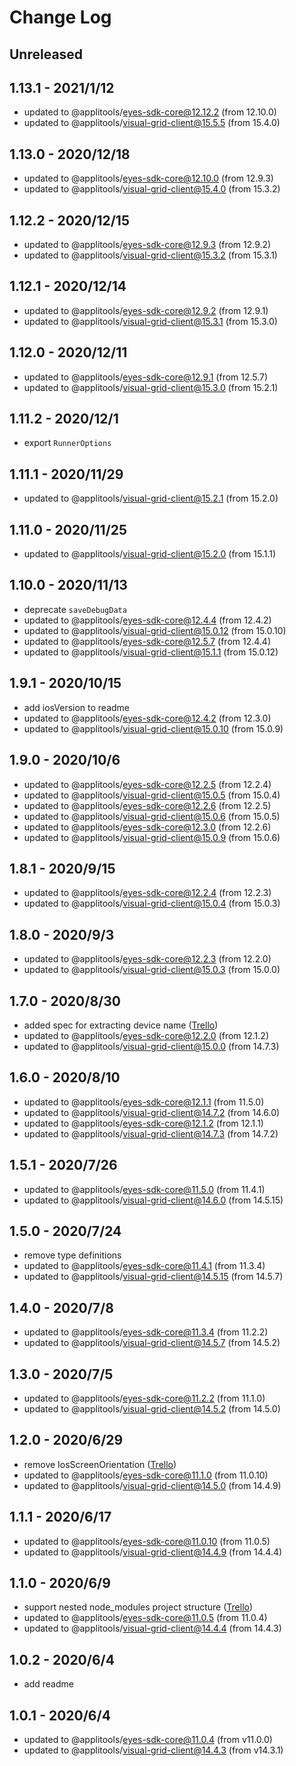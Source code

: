 # Change Log

## Unreleased


## 1.13.1 - 2021/1/12

- updated to @applitools/eyes-sdk-core@12.12.2 (from 12.10.0)
- updated to @applitools/visual-grid-client@15.5.5 (from 15.4.0)

## 1.13.0 - 2020/12/18

- updated to @applitools/eyes-sdk-core@12.10.0 (from 12.9.3)
- updated to @applitools/visual-grid-client@15.4.0 (from 15.3.2)

## 1.12.2 - 2020/12/15

- updated to @applitools/eyes-sdk-core@12.9.3 (from 12.9.2)
- updated to @applitools/visual-grid-client@15.3.2 (from 15.3.1)

## 1.12.1 - 2020/12/14

- updated to @applitools/eyes-sdk-core@12.9.2 (from 12.9.1)
- updated to @applitools/visual-grid-client@15.3.1 (from 15.3.0)

## 1.12.0 - 2020/12/11

- updated to @applitools/eyes-sdk-core@12.9.1 (from 12.5.7)
- updated to @applitools/visual-grid-client@15.3.0 (from 15.2.1)

## 1.11.2 - 2020/12/1

- export `RunnerOptions`

## 1.11.1 - 2020/11/29

- updated to @applitools/visual-grid-client@15.2.1 (from 15.2.0)

## 1.11.0 - 2020/11/25

- updated to @applitools/visual-grid-client@15.2.0 (from 15.1.1)

## 1.10.0 - 2020/11/13

- deprecate `saveDebugData`
- updated to @applitools/eyes-sdk-core@12.4.4 (from 12.4.2)
- updated to @applitools/visual-grid-client@15.0.12 (from 15.0.10)
- updated to @applitools/eyes-sdk-core@12.5.7 (from 12.4.4)
- updated to @applitools/visual-grid-client@15.1.1 (from 15.0.12)

## 1.9.1 - 2020/10/15

- add iosVersion to readme
- updated to @applitools/eyes-sdk-core@12.4.2 (from 12.3.0)
- updated to @applitools/visual-grid-client@15.0.10 (from 15.0.9)

## 1.9.0 - 2020/10/6

- updated to @applitools/eyes-sdk-core@12.2.5 (from 12.2.4)
- updated to @applitools/visual-grid-client@15.0.5 (from 15.0.4)
- updated to @applitools/eyes-sdk-core@12.2.6 (from 12.2.5)
- updated to @applitools/visual-grid-client@15.0.6 (from 15.0.5)
- updated to @applitools/eyes-sdk-core@12.3.0 (from 12.2.6)
- updated to @applitools/visual-grid-client@15.0.9 (from 15.0.6)

## 1.8.1 - 2020/9/15

- updated to @applitools/eyes-sdk-core@12.2.4 (from 12.2.3)
- updated to @applitools/visual-grid-client@15.0.4 (from 15.0.3)

## 1.8.0 - 2020/9/3

- updated to @applitools/eyes-sdk-core@12.2.3 (from 12.2.0)
- updated to @applitools/visual-grid-client@15.0.3 (from 15.0.0)

## 1.7.0 - 2020/8/30

- added spec for extracting device name ([Trello](https://trello.com/c/qyf1baqT/464-wdio5-mobile-web-device-name-not-reported-on-dashboard))
- updated to @applitools/eyes-sdk-core@12.2.0 (from 12.1.2)
- updated to @applitools/visual-grid-client@15.0.0 (from 14.7.3)

## 1.6.0 - 2020/8/10

- updated to @applitools/eyes-sdk-core@12.1.1 (from 11.5.0)
- updated to @applitools/visual-grid-client@14.7.2 (from 14.6.0)
- updated to @applitools/eyes-sdk-core@12.1.2 (from 12.1.1)
- updated to @applitools/visual-grid-client@14.7.3 (from 14.7.2)

## 1.5.1 - 2020/7/26

- updated to @applitools/eyes-sdk-core@11.5.0 (from 11.4.1)
- updated to @applitools/visual-grid-client@14.6.0 (from 14.5.15)

## 1.5.0 - 2020/7/24

- remove type definitions
- updated to @applitools/eyes-sdk-core@11.4.1 (from 11.3.4)
- updated to @applitools/visual-grid-client@14.5.15 (from 14.5.7)

## 1.4.0 - 2020/7/8

- updated to @applitools/eyes-sdk-core@11.3.4 (from 11.2.2)
- updated to @applitools/visual-grid-client@14.5.7 (from 14.5.2)

## 1.3.0 - 2020/7/5

- updated to @applitools/eyes-sdk-core@11.2.2 (from 11.1.0)
- updated to @applitools/visual-grid-client@14.5.2 (from 14.5.0)

## 1.2.0 - 2020/6/29

- remove IosScreenOrientation ([Trello](https://trello.com/c/abSJ68Rl/409-ufg-safari-on-ios-orientations-changes))
- updated to @applitools/eyes-sdk-core@11.1.0 (from 11.0.10)
- updated to @applitools/visual-grid-client@14.5.0 (from 14.4.9)

## 1.1.1 - 2020/6/17

- updated to @applitools/eyes-sdk-core@11.0.10 (from 11.0.5)
- updated to @applitools/visual-grid-client@14.4.9 (from 14.4.4)

## 1.1.0 - 2020/6/9

- support nested node_modules project structure ([Trello](https://trello.com/c/I1mh1VwH))
- updated to @applitools/eyes-sdk-core@11.0.5 (from 11.0.4)
- updated to @applitools/visual-grid-client@14.4.4 (from 14.4.3)

## 1.0.2 - 2020/6/4

- add readme

## 1.0.1 - 2020/6/4

- updated to @applitools/eyes-sdk-core@11.0.4 (from v11.0.0)
- updated to @applitools/visual-grid-client@14.4.3 (from v14.3.1)
